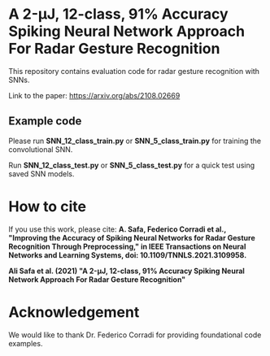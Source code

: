 # A 2-μJ, 12-class, 91% Accuracy Spiking Neural Network Approach For Radar Gesture Recognition
This repository contains evaluation code for radar gesture recognition with SNNs.

Link to the paper: https://arxiv.org/abs/2108.02669

## Example code

Please run **SNN_12_class_train.py** or **SNN_5_class_train.py**  for training the convolutional SNN.

Run **SNN_12_class_test.py** or **SNN_5_class_test.py** for a quick test using saved SNN models. 

# How to cite

If you use this work, please cite:
**A. Safa, Federico Corradi et al., "Improving the Accuracy of Spiking Neural Networks for Radar Gesture Recognition Through Preprocessing," in IEEE Transactions on Neural Networks and Learning Systems, doi: 10.1109/TNNLS.2021.3109958.**

**Ali Safa et al. (2021) "A 2-μJ, 12-class, 91% Accuracy Spiking Neural Network Approach For Radar Gesture Recognition"**

# Acknowledgement
We would like to thank Dr. Federico Corradi for providing foundational code examples.






